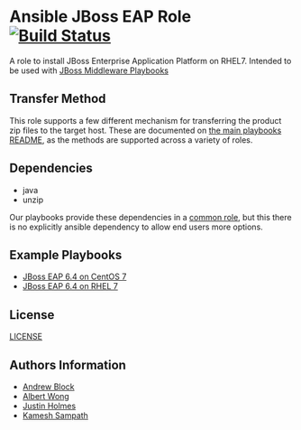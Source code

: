 Ansible JBoss EAP Role [![Build Status](https://travis-ci.org/redhat-cop/jboss_eap.svg)](https://travis-ci.org/redhat-cop/jboss_eap)
=================

A role to install JBoss Enterprise Application Platform on RHEL7. Intended to be used with [JBoss Middleware Playbooks](https://github.com/redhat-cop/ansible-middleware-playbooks)

Transfer Method
------------

This role supports a few different mechanism for transferring the product zip files to the target host. These are documented on [the main playbooks README](https://github.com/redhat-cop/ansible-middleware-playbooks), as the methods are supported across a variety of roles.


Dependencies
------------

- java
- unzip

Our playbooks provide these dependencies in a [common role](https://github.com/redhat-cop/ansible-middleware-playbooks/tree/master/roles/common), but this there is no explicitly ansible dependency to allow end users more options.

Example Playbooks
----------------

- [JBoss EAP 6.4 on CentOS 7](https://github.com/redhat-cop/ansible-middleware-playbooks/blob/master/eap6.4-centos7.yml)
- [JBoss EAP 6.4 on RHEL 7](https://github.com/redhat-cop/ansible-middleware-playbooks/blob/master/eap6.4-rhel7.yml)

License
-------

[LICENSE](./LICENSE)

Authors Information
------------------

* [Andrew Block](https://github.com/sabre1041)
* [Albert Wong](https://github.com/alberttwong)
* [Justin Holmes](https://github.com/sherl0cks)
* [Kamesh Sampath](https://github.com/kameshsampath)
